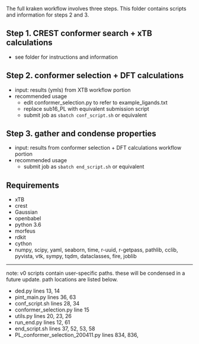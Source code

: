 The full kraken workflow involves three steps. This folder contains scripts and information for steps 2 and 3. 
## Step 1. CREST conformer search + xTB calculations
- see folder for instructions and information

## Step 2. conformer selection + DFT calculations
- input: results (ymls) from XTB workflow portion
- recommended usage
	- edit conformer_selection.py to refer to example_ligands.txt
	- replace sub16_PL with equivalent submission script
	- submit job as `sbatch conf_script.sh` or equivalent

## Step 3. gather and condense properties 
- input: results from conformer selection + DFT calculations workflow portion
- recommended usage
	- submit job as `sbatch end_script.sh` or equivalent 

	
## Requirements
- xTB
- crest
- Gaussian
- openbabel
- python 3.6
- morfeus
- rdkit
- cython
- numpy, scipy, yaml, seaborn, time, r-uuid, r-getpass, pathlib, cclib, pyvista, vtk, sympy, tqdm, dataclasses, fire, joblib

---

note: v0 scripts contain user-specific paths. these will be condensed in a future update. path locations are listed below. 
- ded.py							              lines 13, 14
- pint_main.py						          lines 36, 63
- conf_script.sh 					          lines 28, 34
- conformer_selection.py		      	line  15
- utils.py							            lines 20, 23, 26
- run_end.py						            lines 12, 61
- end_script.sh						          lines 37, 52, 53, 58
- PL_conformer_selection_200411.py	lines 834, 836, 
